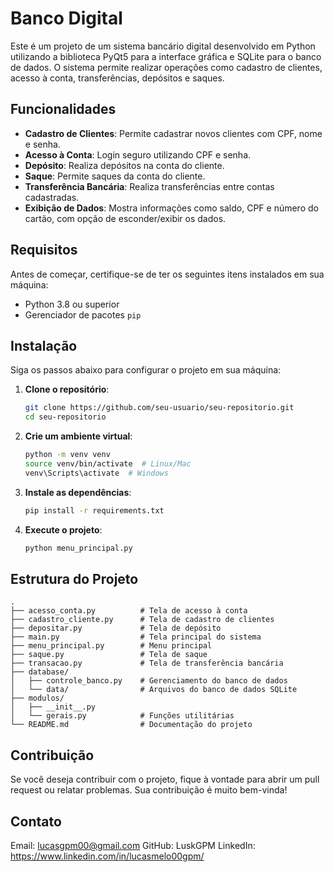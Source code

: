 # Banco Digital

Este é um projeto de um sistema bancário digital desenvolvido em Python utilizando a biblioteca PyQt5 para a interface gráfica e SQLite para o banco de dados. O sistema permite realizar operações como cadastro de clientes, acesso à conta, transferências, depósitos e saques.

## Funcionalidades

- **Cadastro de Clientes**: Permite cadastrar novos clientes com CPF, nome e senha.
- **Acesso à Conta**: Login seguro utilizando CPF e senha.
- **Depósito**: Realiza depósitos na conta do cliente.
- **Saque**: Permite saques da conta do cliente.
- **Transferência Bancária**: Realiza transferências entre contas cadastradas.
- **Exibição de Dados**: Mostra informações como saldo, CPF e número do cartão, com opção de esconder/exibir os dados.

## Requisitos

Antes de começar, certifique-se de ter os seguintes itens instalados em sua máquina:

- Python 3.8 ou superior
- Gerenciador de pacotes `pip`

## Instalação

Siga os passos abaixo para configurar o projeto em sua máquina:

1. **Clone o repositório**:

   ```bash
   git clone https://github.com/seu-usuario/seu-repositorio.git
   cd seu-repositorio

2. **Crie um ambiente virtual**:

   ```bash
   python -m venv venv
   source venv/bin/activate  # Linux/Mac
   venv\Scripts\activate  # Windows
   ```

3. **Instale as dependências**:

   ```bash
   pip install -r requirements.txt
   ```

4. **Execute o projeto**:

   ```bash
   python menu_principal.py
   ```

## Estrutura do Projeto

```plaintext
.
├── acesso_conta.py          # Tela de acesso à conta
├── cadastro_cliente.py      # Tela de cadastro de clientes
├── depositar.py             # Tela de depósito
├── main.py                  # Tela principal do sistema
├── menu_principal.py        # Menu principal
├── saque.py                 # Tela de saque
├── transacao.py             # Tela de transferência bancária
├── database/
│   ├── controle_banco.py    # Gerenciamento do banco de dados
│   └── data/                # Arquivos do banco de dados SQLite
├── modulos/
│   ├── __init__.py
│   └── gerais.py            # Funções utilitárias
└── README.md                # Documentação do projeto
```

## Contribuição

Se você deseja contribuir com o projeto, fique à vontade para abrir um pull request ou relatar problemas. Sua contribuição é muito bem-vinda!

## Contato

Email: <lucasgpm00@gmail.com>
GitHub: LuskGPM
LinkedIn: <https://www.linkedin.com/in/lucasmelo00gpm/>

